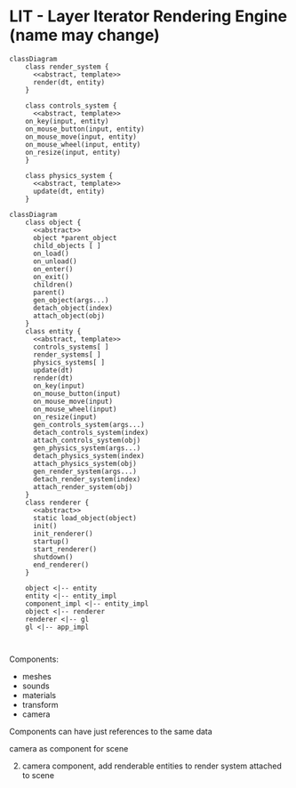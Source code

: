 # LIT - Layer Iterator Rendering Engine (name may change)

```mermaid
classDiagram
    class render_system {
      <<abstract, template>>
      render(dt, entity)
    }

    class controls_system {
      <<abstract, template>>
    on_key(input, entity)
    on_mouse_button(input, entity)
    on_mouse_move(input, entity)
    on_mouse_wheel(input, entity)
    on_resize(input, entity)
    }

    class physics_system {
      <<abstract, template>>
      update(dt, entity)
    }
```

```mermaid
classDiagram
    class object {
      <<abstract>>
      object *parent_object
      child_objects [ ]
      on_load()
      on_unload()
      on_enter()
      on_exit()
      children()
      parent()
      gen_object(args...)
      detach_object(index)
      attach_object(obj)
    }
    class entity {
      <<abstract, template>>
      controls_systems[ ]
      render_systems[ ]
      physics_systems[ ]
      update(dt)
      render(dt)
      on_key(input)
      on_mouse_button(input)
      on_mouse_move(input)
      on_mouse_wheel(input)
      on_resize(input)
      gen_controls_system(args...)
      detach_controls_system(index)
      attach_controls_system(obj)
      gen_physics_system(args...)
      detach_physics_system(index)
      attach_physics_system(obj)
      gen_render_system(args...)
      detach_render_system(index)
      attach_render_system(obj)
    }
    class renderer {
      <<abstract>>
      static load_object(object)
      init()
      init_renderer()
      startup()
      start_renderer()
      shutdown()
      end_renderer()
    }

    object <|-- entity
    entity <|-- entity_impl
    component_impl <|-- entity_impl
    object <|-- renderer
    renderer <|-- gl
    gl <|-- app_impl



```

Components:

- meshes
- sounds
- materials
- transform
- camera

Components can have just references to the same data

camera as component for scene

2. camera component, add renderable entities to render system attached to scene
